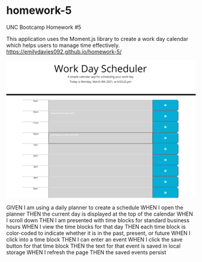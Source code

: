 # homework-5
UNC Bootcamp Homework #5

This application uses the Moment.js library to create a work day calendar which helps users to manage time effectively. 
https://emilydavies092.github.io/homework-5/

![screenshot](/Assets/screenshot1.PNG "Screenshot of application")

GIVEN I am using a daily planner to create a schedule
WHEN I open the planner
THEN the current day is displayed at the top of the calendar
WHEN I scroll down
THEN I am presented with time blocks for standard business hours
WHEN I view the time blocks for that day
THEN each time block is color-coded to indicate whether it is in the past, present, or future
WHEN I click into a time block
THEN I can enter an event
WHEN I click the save button for that time block
THEN the text for that event is saved in local storage
WHEN I refresh the page
THEN the saved events persist

